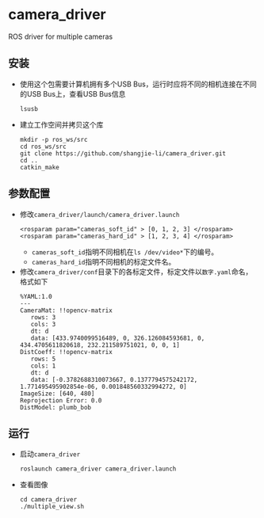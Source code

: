 # camera_driver

ROS driver for multiple cameras

## 安装
 - 使用这个包需要计算机拥有多个USB Bus，运行时应将不同的相机连接在不同的USB Bus上，查看USB Bus信息
   ```Shell
   lsusb
   ```
 - 建立工作空间并拷贝这个库
   ```Shell
   mkdir -p ros_ws/src
   cd ros_ws/src
   git clone https://github.com/shangjie-li/camera_driver.git
   cd ..
   catkin_make
   ```

## 参数配置
 - 修改`camera_driver/launch/camera_driver.launch`
   ```Shell
   <rosparam param="cameras_soft_id" > [0, 1, 2, 3] </rosparam>
   <rosparam param="cameras_hard_id" > [1, 2, 3, 4] </rosparam>
   ```
    - `cameras_soft_id`指明不同相机在`ls /dev/video*`下的编号。
    - `cameras_hard_id`指明不同相机的标定文件名。
 - 修改`camera_driver/conf`目录下的各标定文件，标定文件以`数字.yaml`命名，格式如下
   ```Shell
   %YAML:1.0
   ---
   CameraMat: !!opencv-matrix
      rows: 3
      cols: 3
      dt: d
      data: [433.9740099516489, 0, 326.126084593681, 0, 434.4705611820618, 232.211589751021, 0, 0, 1]
   DistCoeff: !!opencv-matrix
      rows: 5
      cols: 1
      dt: d
      data: [-0.3782688310073667, 0.1377794575242172, 1.771495495902854e-06, 0.001848560332994272, 0]
   ImageSize: [640, 480]
   Reprojection Error: 0.0
   DistModel: plumb_bob
   ```

## 运行
 - 启动`camera_driver`
   ```Shell
   roslaunch camera_driver camera_driver.launch
   ```
 - 查看图像
   ```Shell
   cd camera_driver
   ./multiple_view.sh
   ```
   
   
   
